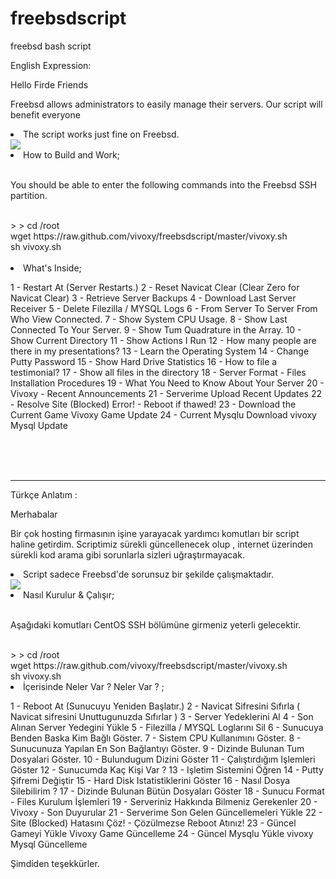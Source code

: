 # freebsdscript
freebsd bash script


English Expression:

Hello Firde Friends

Freebsd allows administrators to easily manage their servers. Our script will benefit everyone

<li>The script works just fine on Freebsd.</li>

<img src="https://image.prntscr.com/image/kmzI3E9cQhyUjE9OxdJ_Bw.png">

<li>How to Build and Work;</li>

<br>

You should be able to enter the following commands into the Freebsd SSH partition.

<br>
> > cd /root<br>
wget https://raw.github.com/vivoxy/freebsdscript/master/vivoxy.sh<br>
sh vivoxy.sh

 <br>

 <br>

<li>What's Inside;</li>

1 - Restart At (Server Restarts.)
2 - Reset Navicat Clear (Clear Zero for Navicat Clear)
3 - Retrieve Server Backups
4 - Download Last Server Receiver
5 - Delete Filezilla / MYSQL Logs
6 - From Server To Server From Who View Connected.
7 - Show System CPU Usage.
8 - Show Last Connected To Your Server.
9 - Show Tum Quadrature in the Array.
10 - Show Current Directory
11 - Show Actions I Run
12 - How many people are there in my presentations?
13 - Learn the Operating System
14 - Change Putty Password
15 - Show Hard Drive Statistics
16 - How to file a testimonial?
17 - Show all files in the directory
18 - Server Format - Files Installation Procedures
19 - What You Need to Know About Your Server
20 - Vivoxy - Recent Announcements
21 - Serverime Upload Recent Updates
22 - Resolve Site (Blocked) Error! - Reboot if thawed!
23 - Download the Current Game Vivoxy Game Update
24 - Current Mysqlu Download vivoxy Mysql Update

<br>

<br>

<br>

<hr>


Türkçe Anlatım : 

Merhabalar 

Bir çok hosting firmasının işine yarayacak yardımcı komutları bir script haline getirdim. Scriptimiz sürekli güncellenecek olup , internet üzerinden sürekli kod arama gibi sorunlarla sizleri uğraştırmayacak. 

<li>Script sadece Freebsd'de sorunsuz bir şekilde çalışmaktadır.</li>

<img src="https://image.prntscr.com/image/kmzI3E9cQhyUjE9OxdJ_Bw.png">

<li>Nasıl Kurulur & Çalışır;</li>

<br>

Aşağıdaki komutları CentOS SSH bölümüne girmeniz yeterli gelecektir.

<br>
> > cd /root<br>
wget https://raw.github.com/vivoxy/freebsdscript/master/vivoxy.sh<br>
sh vivoxy.sh

<br>

<li>İçerisinde Neler Var ?  Neler Var ? ;</li>

1 - Reboot At (Sunucuyu Yeniden Başlatır.)
2 - Navicat Sifresini Sıfırla ( Navicat sifresini Unuttugunuzda Sıfırlar )
3 - Server Yedeklerini Al
4 - Son Alınan Server Yedegini Yükle
5 - Filezilla / MYSQL Loglarını Sil
6 - Sunucuya Benden Baska Kim Bağlı Göster.
7 - Sistem CPU Kullanımını Göster.
8 - Sunucunuza Yapılan En Son Bağlantıyı Göster.
9 - Dizinde Bulunan Tum Dosyalari Göster.
10 - Bulundugum Dizini Göster
11 - Çalıştırdığım Işlemleri Göster
12 - Sunucumda Kaç Kişi Var ?
13 - Işletim Sistemini Öğren
14 - Putty Şifremi Değiştir
15 - Hard Disk Istatistiklerini Göster
16 - Nasıl Dosya Silebilirim ?
17 - Dizinde Bulunan Bütün Dosyaları Göster
18 - Sunucu Format - Files Kurulum İşlemleri
19 - Serveriniz Hakkında Bilmeniz Gerekenler
20 - Vivoxy - Son Duyurular
21 - Serverime Son Gelen Güncellemeleri Yükle
22 - Site (Blocked) Hatasını Çöz! - Çözülmezse Reboot Atınız!
23 - Güncel Gameyi Yükle Vivoxy Game Güncelleme
24 - Güncel Mysqlu Yükle vivoxy Mysql Güncelleme
<br>

Şimdiden teşekkürler.
